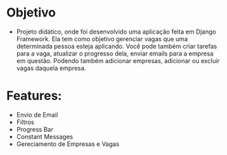 # Objetivo

- Projeto didático, onde foi desenvolvido uma aplicação feita em Django Framework. 
Ela tem como objetivo gerenciar vagas que uma determinada pessoa esteja aplicando. Você pode também criar tarefas para a vaga, atualizar o progresso dela, enviar emails para a empresa em questão.
Podendo também adicionar empresas, adicionar ou excluir vagas daquela empresa.






# Features: 

- Envio de Email
- Filtros
- Progress Bar
- Constant Messages
- Gereciamento de Empresas e Vagas
